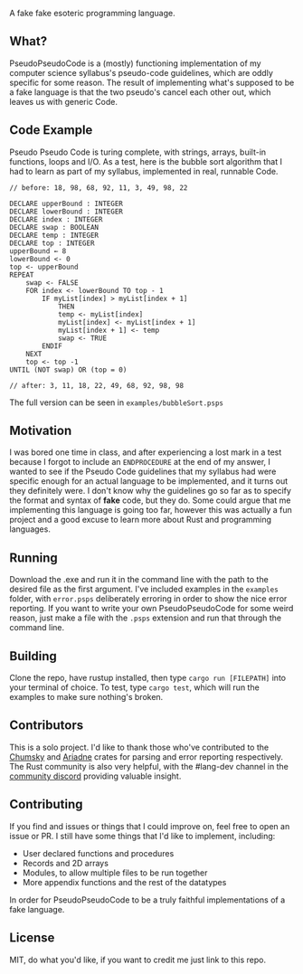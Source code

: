 A fake fake esoteric programming language.

## What?

PseudoPseudoCode is a (mostly) functioning implementation of my computer science syllabus's pseudo-code guidelines, which are oddly specific for some reason. The result of implementing what's supposed to be a fake language is that the two pseudo's cancel each other out, which leaves us with generic Code.

## Code Example

Pseudo Pseudo Code is turing complete, with strings, arrays, built-in functions, loops and I/O. As a test, here is the bubble sort algorithm that I had to learn as part of my syllabus, implemented in real, runnable Code.

```
// before: 18, 98, 68, 92, 11, 3, 49, 98, 22

DECLARE upperBound : INTEGER
DECLARE lowerBound : INTEGER
DECLARE index : INTEGER
DECLARE swap : BOOLEAN
DECLARE temp : INTEGER
DECLARE top : INTEGER
upperBound ← 8
lowerBound <- 0
top <- upperBound
REPEAT
    swap <- FALSE 
    FOR index <- lowerBound TO top - 1
        IF myList[index] > myList[index + 1] 
            THEN
            temp <- myList[index] 
            myList[index] <- myList[index + 1]
            myList[index + 1] <- temp
            swap <- TRUE 
        ENDIF
    NEXT
    top <- top -1
UNTIL (NOT swap) OR (top = 0) 

// after: 3, 11, 18, 22, 49, 68, 92, 98, 98
```

The full version can be seen in `examples/bubbleSort.psps`

## Motivation

I was bored one time in class, and after experiencing a lost mark in a test because I forgot to include an `ENDPROCEDURE` at the end of my answer, I wanted to see if the Pseudo Code guidelines that my syllabus had were specific enough for an actual language to be implemented, and it turns out they definitely were. I don't know why the guidelines go so far as to specify the format and syntax of **fake** code, but they do. Some could argue that me implementing this language is going too far, however this was actually a fun project and a good excuse to learn more about Rust and programming languages.

## Running

Download the .exe and run it in the command line with the path to the desired file as the first argument. I've included examples in the `examples` folder, with `error.psps` deliberately erroring in order to show the nice error reporting.  If you want to write your own PseudoPseudoCode for some weird reason, just make a file with the `.psps` extension and run that through the command line.

## Building

Clone the repo, have rustup installed, then type `cargo run [FILEPATH]` into your terminal of choice. To test, type `cargo test`, which will run the examples to make sure nothing's broken.

## Contributors

This is a solo project. I'd like to thank those who've contributed to the [Chumsky](https://github.com/zesterer/chumsky) and [Ariadne](https://github.com/zesterer/ariadne) crates for parsing and error reporting respectively. The Rust community is also very helpful, with the #lang-dev channel in the [community discord](https://discord.gg/rust-lang-community) providing valuable insight.

## Contributing 

If you find and issues or things that I could improve on, feel free to open an issue or PR. I still have some things that I'd like to implement, including:
- User declared functions and procedures
- Records and 2D arrays
- Modules, to allow multiple files to be run together
- More appendix functions and the rest of the datatypes

In order for PseudoPseudoCode to be a truly faithful implementations of a fake language.

## License

MIT, do what you'd like, if you want to credit me just link to this repo.